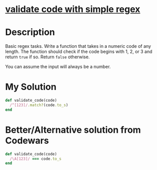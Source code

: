 # [validate code with simple regex](https://www.codewars.com/kata/56a25ba95df27b7743000016)

# Description
Basic regex tasks. Write a function that takes in a numeric code of any length. The function should check if the code 
begins with 1, 2, or 3 and return `true` if so. Return `false` otherwise.

You can assume the input will always be a number.

# My Solution
```ruby
def validate_code(code)
  /^[123]/.match?(code.to_s)
end
```

# Better/Alternative solution from Codewars
```ruby
def validate_code(code)
  /\A[123]/ === code.to_s
end
```
